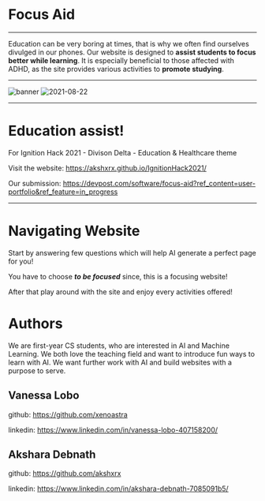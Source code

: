 # Focus Aid
** **
Education can be very boring at times, that is why we often find ourselves divulged in our phones. 
Our website is designed to **assist students to focus better while learning**. It is especially beneficial 
to those affected with ADHD, as the site provides various activities to **promote studying**.
** **
![banner](https://user-images.githubusercontent.com/70068533/130339371-82124cdc-69f8-48f0-b134-cd8a04dec2cb.png)
![2021-08-22](https://user-images.githubusercontent.com/70068533/130344085-8a6cf67f-667e-4bf6-96c3-6e9f60da26be.png)
** **
# Education assist!
For Ignition Hack 2021 - Divison Delta - Education & Healthcare theme

Visit the website: https://akshxrx.github.io/IgnitionHack2021/

Our submission: https://devpost.com/software/focus-aid?ref_content=user-portfolio&ref_feature=in_progress
** **
# Navigating Website
Start by answering few questions which will help AI generate a perfect page for you!

You have to choose ***to be focused*** since, this is a focusing website!

After that play around with the site and enjoy every activities offered!

# Authors

We are first-year CS students, who are interested in AI and Machine Learning. We both love the teaching 
field and want to introduce fun ways to learn with AI. We want further work with AI and build websites 
with a purpose to serve.

## Vanessa Lobo
github: https://github.com/xenoastra

linkedin: https://www.linkedin.com/in/vanessa-lobo-407158200/

## Akshara Debnath
github: https://github.com/akshxrx

linkedin: https://www.linkedin.com/in/akshara-debnath-7085091b5/
